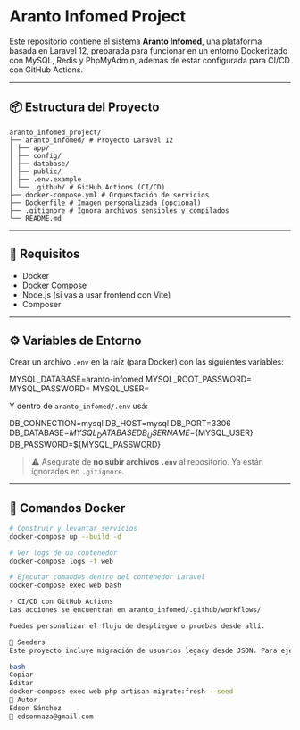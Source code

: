 # Aranto Infomed Project

Este repositorio contiene el sistema **Aranto Infomed**, una plataforma basada en Laravel 12, preparada para funcionar en un entorno Dockerizado con MySQL, Redis y PhpMyAdmin, además de estar configurada para CI/CD con GitHub Actions.

---

## 📦 Estructura del Proyecto
```
aranto_infomed_project/
├── aranto_infomed/ # Proyecto Laravel 12
│ ├── app/
│ ├── config/
│ ├── database/
│ ├── public/
│ ├── .env.example
│ └── .github/ # GitHub Actions (CI/CD)
├── docker-compose.yml # Orquestación de servicios
├── Dockerfile # Imagen personalizada (opcional)
├── .gitignore # Ignora archivos sensibles y compilados
└── README.md
```

---

## 🚀 Requisitos

- Docker
- Docker Compose
- Node.js (si vas a usar frontend con Vite)
- Composer

---

## ⚙️ Variables de Entorno

Crear un archivo `.env` en la raíz (para Docker) con las siguientes variables:

MYSQL_DATABASE=aranto-infomed
MYSQL_ROOT_PASSWORD=
MYSQL_PASSWORD=
MYSQL_USER=


Y dentro de `aranto_infomed/.env` usá:

DB_CONNECTION=mysql
DB_HOST=mysql
DB_PORT=3306
DB_DATABASE=${MYSQL_DATABASE}
DB_USERNAME=${MYSQL_USER}
DB_PASSWORD=${MYSQL_PASSWORD}


> ⚠️ Asegurate de **no subir archivos `.env`** al repositorio. Ya están ignorados en `.gitignore`.

---

## 🐳 Comandos Docker

```bash
# Construir y levantar servicios
docker-compose up --build -d

# Ver logs de un contenedor
docker-compose logs -f web

# Ejecutar comandos dentro del contenedor Laravel
docker-compose exec web bash

⚡ CI/CD con GitHub Actions
Las acciones se encuentran en aranto_infomed/.github/workflows/

Puedes personalizar el flujo de despliegue o pruebas desde allí.

🧪 Seeders
Este proyecto incluye migración de usuarios legacy desde JSON. Para ejecutarlo:

bash
Copiar
Editar
docker-compose exec web php artisan migrate:fresh --seed
👤 Autor
Edson Sánchez
📧 edsonnaza@gmail.com

